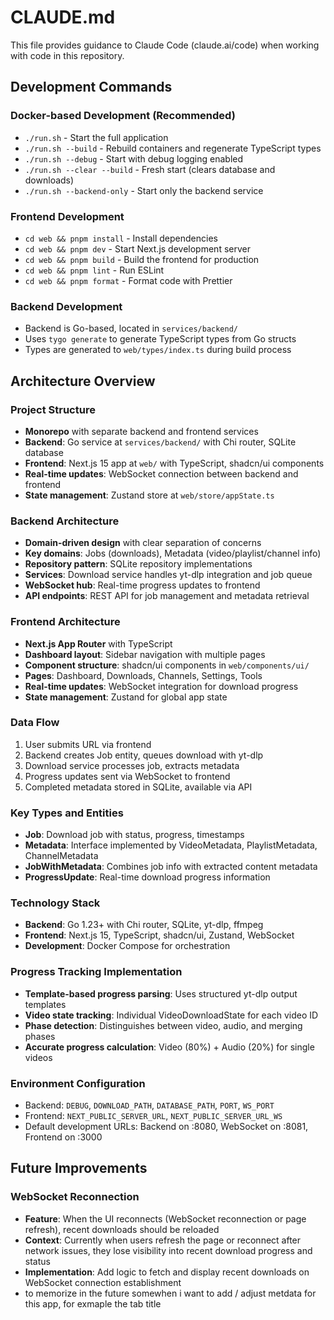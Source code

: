 # CLAUDE.md

This file provides guidance to Claude Code (claude.ai/code) when working with code in this repository.

## Development Commands

### Docker-based Development (Recommended)
- `./run.sh` - Start the full application
- `./run.sh --build` - Rebuild containers and regenerate TypeScript types
- `./run.sh --debug` - Start with debug logging enabled
- `./run.sh --clear --build` - Fresh start (clears database and downloads)
- `./run.sh --backend-only` - Start only the backend service

### Frontend Development
- `cd web && pnpm install` - Install dependencies
- `cd web && pnpm dev` - Start Next.js development server
- `cd web && pnpm build` - Build the frontend for production
- `cd web && pnpm lint` - Run ESLint
- `cd web && pnpm format` - Format code with Prettier

### Backend Development
- Backend is Go-based, located in `services/backend/`
- Uses `tygo generate` to generate TypeScript types from Go structs
- Types are generated to `web/types/index.ts` during build process

## Architecture Overview

### Project Structure
- **Monorepo** with separate backend and frontend services
- **Backend**: Go service at `services/backend/` with Chi router, SQLite database
- **Frontend**: Next.js 15 app at `web/` with TypeScript, shadcn/ui components
- **Real-time updates**: WebSocket connection between backend and frontend
- **State management**: Zustand store at `web/store/appState.ts`

### Backend Architecture
- **Domain-driven design** with clear separation of concerns
- **Key domains**: Jobs (downloads), Metadata (video/playlist/channel info)
- **Repository pattern**: SQLite repository implementations
- **Services**: Download service handles yt-dlp integration and job queue
- **WebSocket hub**: Real-time progress updates to frontend
- **API endpoints**: REST API for job management and metadata retrieval

### Frontend Architecture
- **Next.js App Router** with TypeScript
- **Dashboard layout**: Sidebar navigation with multiple pages
- **Component structure**: shadcn/ui components in `web/components/ui/`
- **Pages**: Dashboard, Downloads, Channels, Settings, Tools
- **Real-time updates**: WebSocket integration for download progress
- **State management**: Zustand for global app state

### Data Flow
1. User submits URL via frontend
2. Backend creates Job entity, queues download with yt-dlp
3. Download service processes job, extracts metadata
4. Progress updates sent via WebSocket to frontend
5. Completed metadata stored in SQLite, available via API

### Key Types and Entities
- **Job**: Download job with status, progress, timestamps
- **Metadata**: Interface implemented by VideoMetadata, PlaylistMetadata, ChannelMetadata
- **JobWithMetadata**: Combines job info with extracted content metadata
- **ProgressUpdate**: Real-time download progress information

### Technology Stack
- **Backend**: Go 1.23+ with Chi router, SQLite, yt-dlp, ffmpeg
- **Frontend**: Next.js 15, TypeScript, shadcn/ui, Zustand, WebSocket
- **Development**: Docker Compose for orchestration

### Progress Tracking Implementation
- **Template-based progress parsing**: Uses structured yt-dlp output templates
- **Video state tracking**: Individual VideoDownloadState for each video ID
- **Phase detection**: Distinguishes between video, audio, and merging phases
- **Accurate progress calculation**: Video (80%) + Audio (20%) for single videos

### Environment Configuration
- Backend: `DEBUG`, `DOWNLOAD_PATH`, `DATABASE_PATH`, `PORT`, `WS_PORT`
- Frontend: `NEXT_PUBLIC_SERVER_URL`, `NEXT_PUBLIC_SERVER_URL_WS`
- Default development URLs: Backend on :8080, WebSocket on :8081, Frontend on :3000

## Future Improvements

### WebSocket Reconnection
- **Feature**: When the UI reconnects (WebSocket reconnection or page refresh), recent downloads should be reloaded
- **Context**: Currently when users refresh the page or reconnect after network issues, they lose visibility into recent download progress and status
- **Implementation**: Add logic to fetch and display recent downloads on WebSocket connection establishment
- to memorize in the future somewhen i want to add / adjust metdata for this app, for exmaple the tab title